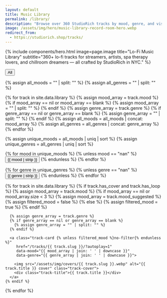 ```yaml
---
layout: default
title: Music Library
permalink: /library/
description: "Browse over 360 StudioRich tracks by mood, genre, and visual aesthetic."
image: /assets/img/hero/music-library-record-room-hero.webp
redirect_from:
  - https://studiorich.shop/tracks/
---
```


{% include components/hero.html
  image=page.image
  title="Lo-Fi Music Library"
  subtitle="360+ lo-fi tracks for streamers, artists, spa therapy lovers, and chillroom dreamers — all crafted by StudioRich in NYC."
%}

<div class="filter-bar">
  <button data-filter="all" data-type="all" class="active">All</button>

{% assign all_moods = "" | split: "" %}
{% assign all_genres = "" | split: "" %}

{% for track in site.data.library %}
{% assign mood_array = track.mood %}
{% if mood_array == nil or mood_array == blank %}
{% assign mood_array = "" | split: "" %}
{% endif %}
{% assign genre_array = track.genre %}
{% if genre_array == nil or genre_array == blank %}
{% assign genre_array = "" | split: "" %}
{% endif %}
{% assign all_moods = all_moods | concat: mood_array %}
{% assign all_genres = all_genres | concat: genre_array %}
{% endfor %}

{% assign unique_moods = all_moods | uniq | sort %}
{% assign unique_genres = all_genres | uniq | sort %}

  <!-- Moods -->

{% for mood in unique_moods %}
{% unless mood == "nan" %}
<button data-filter="{{ mood | downcase | strip }}" data-type="mood">{{ mood | strip }}</button>
{% endunless %}
{% endfor %}

  <!-- Genres -->

{% for genre in unique_genres %}
{% unless genre == "nan" %}
<button data-filter="{{ genre | downcase | strip }}" data-type="genre">{{ genre | strip }}</button>
{% endunless %}
{% endfor %}

</div>

<section class="track-grid">
  {% for track in site.data.library %}
    {% if track.has_cover and track.has_loop %}
      {% assign mood_array = track.mood %}
      {% if mood_array == nil or mood_array.size < 3 %}
        {% assign mood_array = track.mood_suggested %}
        {% assign filtered_mood = false %}
      {% else %}
        {% assign filtered_mood = true %}
      {% endif %}

      {% assign genre_array = track.genre %}
      {% if genre_array == nil or genre_array == blank %}
        {% assign genre_array = "" | split: "" %}
      {% endif %}

      <a class="track-card {% unless filtered_mood %}no-filter{% endunless %}"
         href="/tracks/{{ track.slug }}/?autoplay=1"
         data-mood="{{ mood_array | join: ' ' | downcase }}"
         data-genre="{{ genre_array | join: ' ' | downcase }}">

        <img src="/assets/img/covers/{{ track.slug }}.webp" alt="{{ track.title }} cover" class="track-cover">
        <div class="track-title">{{ track.title }}</div>
      </a>
    {% endif %}

{% endfor %}

</section>

<script>
  const cards = document.querySelectorAll('.track-card');
  const filterButtons = document.querySelectorAll('[data-filter]');
  let selectedMood = null;
  let selectedGenre = null;

  function updateGenreButtonsForMood(mood) {
    const genreButtons = document.querySelectorAll('button[data-type="genre"]');
    genreButtons.forEach(btn => {
      const genre = btn.dataset.filter;
      const hasMatch = Array.from(cards).some(card => {
        const moods = (card.dataset.mood || '').split(' ');
        const genres = (card.dataset.genre || '').split(' ');
        return moods.includes(mood) && genres.includes(genre);
      });
      btn.classList.toggle('disabled', !hasMatch);
    });
  }

  function updateFilters() {
    filterButtons.forEach(btn => btn.classList.remove('active'));

    if (selectedMood) {
      document.querySelector(`[data-filter="${selectedMood}"][data-type="mood"]`)?.classList.add('active');
    }
    if (selectedGenre) {
      document.querySelector(`[data-filter="${selectedGenre}"][data-type="genre"]`)?.classList.add('active');
    }
    if (!selectedMood && !selectedGenre) {
      document.querySelector(`[data-filter="all"]`)?.classList.add('active');
    }

    cards.forEach(card => {
      const moods = (card.dataset.mood || '').split(' ');
      const genres = (card.dataset.genre || '').split(' ');
      const isNoFilter = card.classList.contains('no-filter');

      const moodMatch = !selectedMood || moods.includes(selectedMood);
      const genreMatch = !selectedGenre || genres.includes(selectedGenre);
      const show = (!selectedMood && !selectedGenre) || (moodMatch && genreMatch && !isNoFilter);

      card.style.display = show ? '' : 'none';
    });

    if (selectedMood) {
      updateGenreButtonsForMood(selectedMood);
    } else {
      document.querySelectorAll('button[data-type="genre"]').forEach(btn => btn.classList.remove('disabled'));
    }
  }

  filterButtons.forEach(button => {
    button.addEventListener('click', () => {
      const type = button.dataset.type;
      const value = button.dataset.filter;

      if (value === 'all') {
        selectedMood = null;
        selectedGenre = null;
      } else if (type === 'mood') {
        selectedMood = (selectedMood === value) ? null : value;
      } else if (type === 'genre') {
        selectedGenre = (selectedGenre === value) ? null : value;
      }

      if (typeof gtag === 'function') {
        gtag('event', 'filter_selected', {
          filter_type: type,
          filter_value: value,
          page_location: window.location.pathname
        });
      }

      updateFilters();
    });
  });

  const params = new URLSearchParams(window.location.search);
  const genreFromURL = params.get('genre');
  if (genreFromURL) selectedGenre = genreFromURL.toLowerCase();
  updateFilters();
</script>
